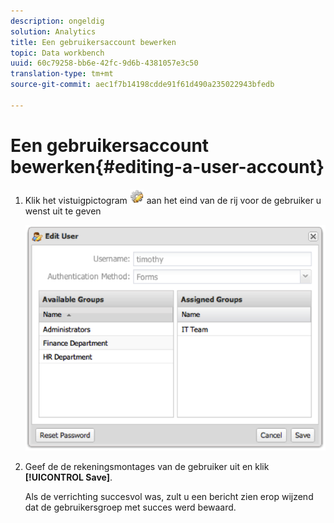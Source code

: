 ```yaml
---
description: ongeldig
solution: Analytics
title: Een gebruikersaccount bewerken
topic: Data workbench
uuid: 60c79258-bb6e-42fc-9d6b-4381057e3c50
translation-type: tm+mt
source-git-commit: aec1f7b14198cdde91f61d490a235022943bfedb

---
```



# Een gebruikersaccount bewerken{#editing-a-user-account}

1. Klik het vistuigpictogram ![](assets/edit_icon.png) aan het eind van de rij voor de gebruiker u wenst uit te geven

   ![](assets/edit_user_account.png)

1. Geef de de rekeningsmontages van de gebruiker uit en klik **[!UICONTROL Save]**.

   Als de verrichting succesvol was, zult u een bericht zien erop wijzend dat de gebruikersgroep met succes werd bewaard.